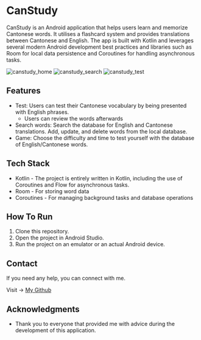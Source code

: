 # CanStudy

CanStudy is an Android application that helps users learn and memorize Cantonese words. It utilises a flashcard system and provides translations between Cantonese and English. The app is built with Kotlin and leverages several modern Android development best practices and libraries such as Room for local data persistence and Coroutines for handling asynchronous tasks.

![canstudy_home](https://github.com/stporg/CanStudy/assets/127300104/12f2f577-6d92-4803-b25c-c4587c5d3c0a)
![canstudy_search](https://github.com/stporg/CanStudy/assets/127300104/427b8bfe-ca78-4bcc-a865-d05730cead5b)
![canstudy_test](https://github.com/stporg/CanStudy/assets/127300104/7f9667d0-0e5a-4dc9-9355-9c858ac5a334)

## Features

- Test: Users can test their Cantonese vocabulary by being presented with English phrases.
  - Users can review the words afterwards 
- Search words: Search the database for English and Cantonese translations. Add, update, and delete words from the local database.
- Game: Choose the difficulty and time to test yourself with the database of English/Cantonese words.

## Tech Stack

* Kotlin - The project is entirely written in Kotlin, including the use of Coroutines and Flow for asynchronous tasks.
* Room - For storing word data
* Coroutines - For managing background tasks and database operations

## How To Run

1. Clone this repository.
2. Open the project in Android Studio.
3. Run the project on an emulator or an actual Android device.

## Contact 

If you need any help, you can connect with me.

Visit -> [My Github](https://github.com/stporg/)

## Acknowledgments

- Thank you to everyone that provided me with advice during the development of this application.
